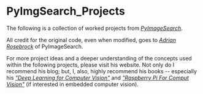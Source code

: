 # PyImgSearch_Projects
The following is a collection of worked projects from [*PyImageSearch*](http://www.pyimagesearch.com/).

All credit for the original code, even when modified, goes to [*Adrian Rosebrock*](https://github.com/jrosebr1/) of PyImageSearch.

For more project ideas and a deeper understanding of the concepts used within the following projects, please visit his website. Not only do I recommend his blog; but, I, also, highly recommend his books -- especially his [*"Deep Learning for Computer Vision"*](https://www.pyimagesearch.com/deep-learning-computer-vision-python-book/) and [*"Raspberry Pi For Comput Vision"*](https://www.pyimagesearch.com/raspberry-pi-for-computer-vision/) (if interested in embedded computer vision).
